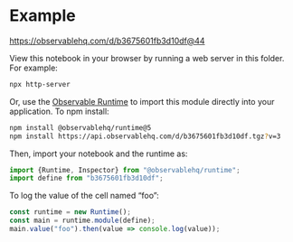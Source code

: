 # Example

https://observablehq.com/d/b3675601fb3d10df@44

View this notebook in your browser by running a web server in this folder. For
example:

~~~sh
npx http-server
~~~

Or, use the [Observable Runtime](https://github.com/observablehq/runtime) to
import this module directly into your application. To npm install:

~~~sh
npm install @observablehq/runtime@5
npm install https://api.observablehq.com/d/b3675601fb3d10df.tgz?v=3
~~~

Then, import your notebook and the runtime as:

~~~js
import {Runtime, Inspector} from "@observablehq/runtime";
import define from "b3675601fb3d10df";
~~~

To log the value of the cell named “foo”:

~~~js
const runtime = new Runtime();
const main = runtime.module(define);
main.value("foo").then(value => console.log(value));
~~~
